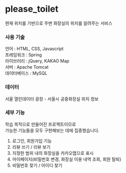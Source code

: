 # please_toilet
현재 위치를 기반으로 주변 화장실의 위치를 알려주는 서비스  

### 사용 기술
언어 : HTML, CSS, Javascript  
프레임워크 : Spring  
라이브러리 : jQuery, KAKAO Map  
서버 : Apache Tomcat  
데이터베이스 : MySQL  

### 데이터
서울 열린데이터 광장 - 서울시 공중화장실 위치 정보

### 세부 기능
학습 목적으로 만들어진 프로젝트이므로  
가능한 기능들을 모두 구현해보는 데에 집중했습니다.  
1. 로그인, 회원가입 기능
2. 리뷰 쓰기 / 리뷰 보기
3. 지정한 범위 내의 화장실을 카카오맵으로 표시
4. 마이페이지(비밀번호 변경, 화장실 이용 내역 조회, 회원 탈퇴)
5. 비밀번호 찾기 / 아이디 찾기
